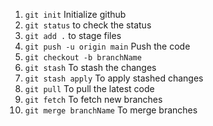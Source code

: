 1. `git init` Initialize github
2. `git status` to check the status
3. `git add .` to stage files
4. `git push -u origin main` Push the code
5. `git checkout -b branchName`
6. `git stash` To stash the changes
7. `git stash apply` To apply stashed changes
8. `git pull` To pull the latest code
9. `git fetch` To fetch new branches
10. `git merge branchName` To merge branches
